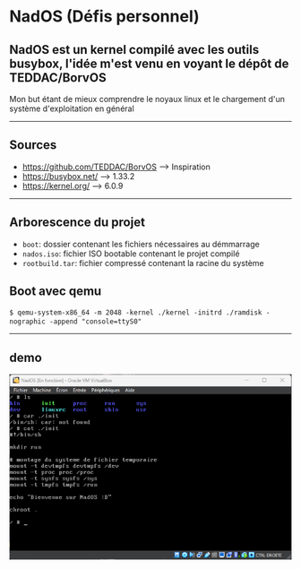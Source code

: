 # NadOS (Défis personnel)

## NadOS est un kernel compilé avec les outils busybox, l'idée m'est venu en voyant le dépôt de TEDDAC/BorvOS

Mon but étant de mieux comprendre le noyaux linux et le chargement d'un système d'exploitation en général

-----------------------
## Sources
- https://github.com/TEDDAC/BorvOS --> Inspiration
- https://busybox.net/ --> 1.33.2
- https://kernel.org/ --> 6.0.9
-----------------------

## Arborescence du projet
- `boot`: dossier contenant les fichiers nécessaires au démmarrage
- `nados.iso`: fichier ISO bootable contenant le projet compilé
- `rootbuild.tar`: fichier compressé contenant la racine du système

## Boot avec qemu
```
$ qemu-system-x86_64 -m 2048 -kernel ./kernel -initrd ./ramdisk -nographic -append "console=ttyS0"
```
---------------------

## demo
![demo qemu](./demo/virtualbox_iso_demo.png)